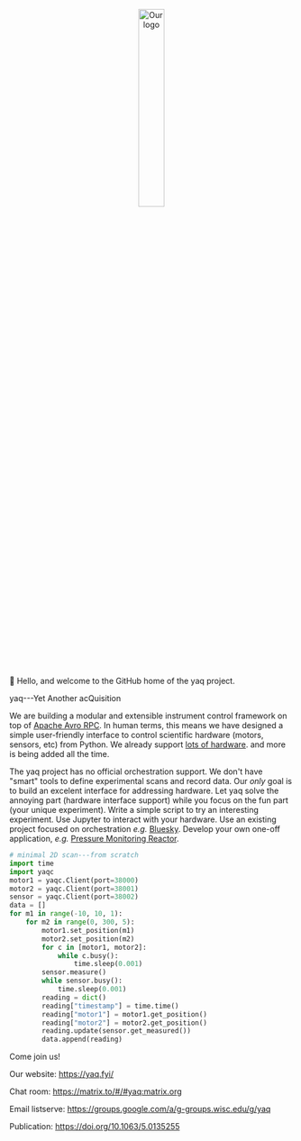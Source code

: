 <p align="center">
<img 
    style="display: block; 
           margin-left: auto;
           margin-right: auto;
           width: 30%;
           align: center;"
    src="https://raw.githubusercontent.com/yaq-project/yaq-fyi/main/logos/yaq-logo-411x256.png" 
    alt="Our logo">
</img>
</p>
  
👋 Hello, and welcome to the GitHub home of the yaq project.

yaq---Yet Another acQuisition

We are building a modular and extensible instrument control framework on top of [Apache Avro RPC](https://avro.apache.org/docs/1.11.1/specification/). 
In human terms, this means we have designed a simple user-friendly interface to control scientific hardware (motors, sensors, etc) from Python.
We already support [lots of hardware](https://yaq.fyi/hardware/). and more is being added all the time.

The yaq project has no official orchestration support.
We don't have "smart" tools to define experimental scans and record data.
Our _only_ goal is to build an excelent interface for addressing hardware.
Let yaq solve the annoying part (hardware interface support) while you focus on the fun part (your unique experiment).
Write a simple script to try an interesting experiment.
Use Jupyter to interact with your hardware.
Use an existing project focused on orchestration _e.g._ [Bluesky](https://blueskyproject.io/).
Develop your own one-off application, _e.g._ [Pressure Monitoring Reactor](https://github.com/uw-madison-chem-shops/pressure-monitoring-reactor).

```python
# minimal 2D scan---from scratch
import time
import yaqc
motor1 = yaqc.Client(port=38000)
motor2 = yaqc.Client(port=38001)
sensor = yaqc.Client(port=38002)
data = []
for m1 in range(-10, 10, 1):
    for m2 in range(0, 300, 5):
        motor1.set_position(m1)
        motor2.set_position(m2)
        for c in [motor1, motor2]:
            while c.busy():
                time.sleep(0.001)
        sensor.measure()
        while sensor.busy():
            time.sleep(0.001)
        reading = dict()
        reading["timestamp"] = time.time()
        reading["motor1"] = motor1.get_position()
        reading["motor2"] = motor2.get_position()
        reading.update(sensor.get_measured())
        data.append(reading)
```

Come join us!

Our website: https://yaq.fyi/

Chat room: https://matrix.to/#/#yaq:matrix.org

Email listserve: https://groups.google.com/a/g-groups.wisc.edu/g/yaq

Publication: https://doi.org/10.1063/5.0135255


